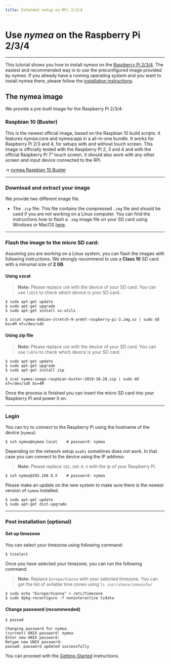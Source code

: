 ```yaml
---
title: Extended setup on RPi 2/3/4
---
```


# Use *nymea* on the Raspberry Pi 2/3/4
--------------------------------------------

This tutorial shows you how to install *nymea* on the [Raspberry Pi 2/3/4](https://www.raspberrypi.org/). The easiest and recommended way is to use the preconfigured image provided by *nymea*. If you already have a running operating system and you want to install nymea there, please follow the [installation instructions](/en/wiki/nymea/master/install).

## The nymea image

We provide a pre-built image for the Raspberry Pi 2/3/4:

### Raspbian 10 (Buster)
This is the newest official image, based on the Raspbian 10 build scripts. It features nymea:core and nymea:app in a all-in-one bundle. It works for Raspberry Pi 2/3 and 4, for setups with and without touch screen. This image is officially tested with the Raspberry Pi 2, 3 and 4 and with the official Raspberry Pi 7" touch screen. It should also work with any other screen and input device connected to the RPi.

→ [nymea Raspbian 10 Buster](https://downloads.nymea.io/images/raspberrypi/latest)

-----------------------------------------------------
### Download and extract your image

We provide two different image file.

* The `.zip` file: This file contains the compressed `.img` file and should be used if you are not working on a Linux computer. You can find the instructions how to flash a `.img` image file on your SD card using Windows or MacOS [here](https://www.raspberrypi.org/documentation/installation/installing-images/).

-----------------------------------------------------
### Flash the image to the micro SD card:

Assuming you are working on a Linux system, you can flash the images with following instructions. We strongly recommend to use a **Class 10** SD card with a minumal size of **2 GB**.

#### Using xzcat

> **Note:** Please replace `sdX` with the device of your SD card. You can use `lsblk` to check which device is your SD card.

    $ sudo apt-get update
    $ sudo apt-get upgrade
    $ sudo apt-get install xz-utils
    
    $ xzcat nymea-debian-stretch-9-armhf-raspberry-pi-3.img.xz | sudo dd bs=4M of=/dev/sdX


#### Using zip file

> **Note:** Please replace `sdX` with the device of your SD card. You can use `lsblk` to check which device is your SD card.

    $ sudo apt-get update
    $ sudo apt-get upgrade
    $ sudo apt-get install zip
    
    $ zcat nymea-image-raspbian-buster-2019-10-28.zip | sudo dd of=/dev/sdX bs=4M


Once the process is finished you can insert the micro SD card into your Raspberry Pi and power it on.

-----------------------------------------------------

### Login

You can try to connect to the Raspberry Pi using the hostname of the device (`nymea`):

    $ ssh nymea@nymea.local    # password: nymea

Depending on the network setup `avahi` sometimes does not work. In that case you can connect to the device using the IP address:

> **Note:** Please replace `192.168.0.X` with the ip of your Raspberry Pi.

    $ ssh nymea@192.168.0.X    # password: nymea

Please make an update on the new system to make sure there is the newest version of `nymea` installed:

    $ sudo apt-get update
    $ sudo apt-get dist-upgrade


-----------------------------------------------------
### Post installation (optional)

#### Set up timezone

You can select your timezone using following command:

    $ tzselect

Once you have selected your timezone, you can run the following command:
> **Note:** Replace `Europe/Vienna` with your selected timezone. You can get the list of avilable time zones using `ls /usr/share/zoneinfo/`

    $ sudo echo "Europe/Vienna" > /etc/timezone
    $ sudo dpkg-reconfigure -f noninteractive tzdata

#### Change password (recommended)

    $ passwd
    
    Changing password for nymea.
    (current) UNIX password: nymea
    Enter new UNIX password:
    Retype new UNIX password:
    passwd: password updated successfully


You can proceed with the [Getting-Started](en/wiki/nymea/master/getting-started) instructions.
